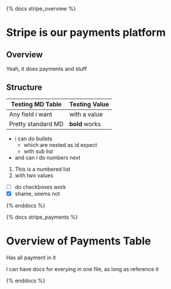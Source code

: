 {% docs stripe_overview %}

# Stripe is our payments platform

## Overview
Yeah, it does payments and stuff


## Structure

|Testing MD Table| Testing Value|
|----------------|--------------|
| Any field i want | with a value|
| Pretty standard MD| **bold** works|

* i can do bullets
  * which are nested as id expect
  * with sub list
* and can i do numbers next


1. This is a numbered list
2. with two values


- [ ] do checkboxes work
- [x] shame, seems not

{% enddocs %}

{% docs stripe_payments %}

# Overview of Payments Table
Has all payment in it

I can have docs for everying in one file, as long as reference it

{% enddocs %}